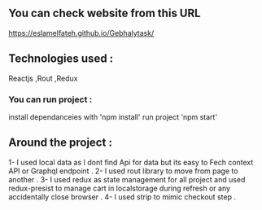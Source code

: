## You can check website from this URL 
https://eslamelfateh.github.io/Gebhalytask/

## Technologies used : 
Reactjs ,Rout ,Redux 


### You can run project : 
install dependanceies with 'npm install'
run project 'npm start'

## Around the project :
1- I used local data as I dont find Api for data but its easy to Fech context API or Graphql endpoint .
2- I used rout library to move from page to another .
3- I used redux as state management for all project and used redux-presist to manage cart in localstorage during refresh or any accidentally close browser .
4- I used strip to mimic checkout step .
